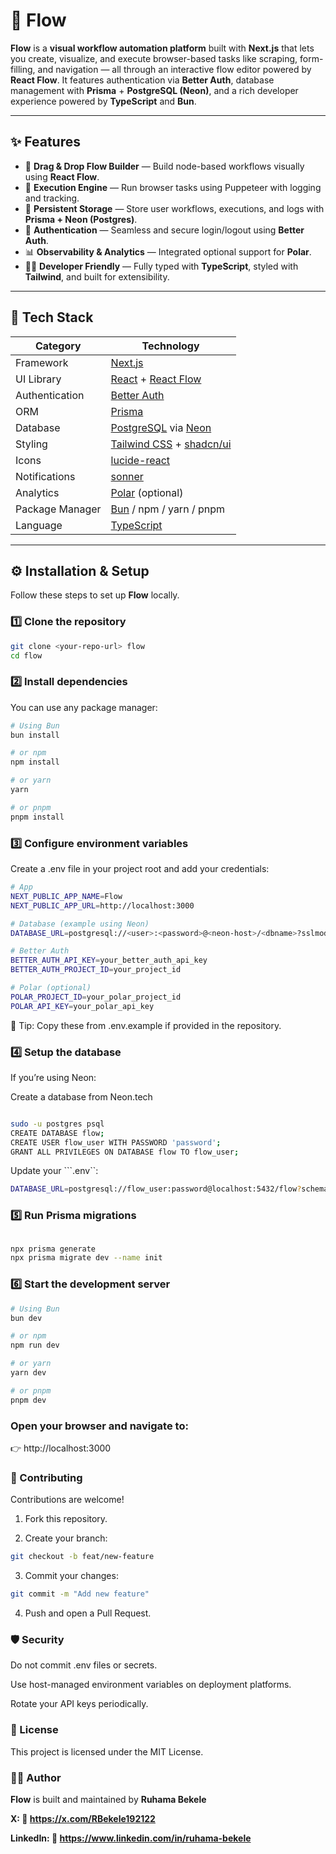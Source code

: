 # 🚀 Flow

**Flow** is a **visual workflow automation platform** built with **Next.js** that lets you create, visualize, and execute browser-based tasks like scraping, form-filling, and navigation — all through an interactive flow editor powered by **React Flow**.
It features authentication via **Better Auth**, database management with **Prisma** + **PostgreSQL (Neon)**, and a rich developer experience powered by **TypeScript** and **Bun**.

---

## ✨ Features

- 🧩 **Drag & Drop Flow Builder** — Build node-based workflows visually using **React Flow**.  
- 🧠 **Execution Engine** — Run browser tasks using Puppeteer with logging and tracking.  
- 💾 **Persistent Storage** — Store user workflows, executions, and logs with **Prisma + Neon (Postgres)**.  
- 🔐 **Authentication** — Seamless and secure login/logout using **Better Auth**.  
- 📊 **Observability & Analytics** — Integrated optional support for **Polar**.  
- 🧑‍💻 **Developer Friendly** — Fully typed with **TypeScript**, styled with **Tailwind**, and built for extensibility.  

---

## 🧱 Tech Stack

| Category | Technology |
|-----------|-------------|
| Framework | [Next.js](https://nextjs.org) |
| UI Library | [React](https://react.dev) + [React Flow](https://reactflow.dev) |
| Authentication | [Better Auth](https://better-auth.com) |
| ORM | [Prisma](https://www.prisma.io) |
| Database | [PostgreSQL](https://www.postgresql.org) via [Neon](https://neon.tech) |
| Styling | [Tailwind CSS](https://tailwindcss.com) + [shadcn/ui](https://ui.shadcn.com) |
| Icons | [lucide-react](https://lucide.dev) |
| Notifications | [sonner](https://ui.shadcn.com/docs/components/sonner) |
| Analytics | [Polar](https://polar.sh) (optional) |
| Package Manager | [Bun](https://bun.sh) / npm / yarn / pnpm |
| Language | [TypeScript](https://www.typescriptlang.org) |

---

## ⚙️ Installation & Setup

Follow these steps to set up **Flow** locally.

### 1️⃣ Clone the repository

```bash
git clone <your-repo-url> flow
cd flow

```
### 2️⃣ Install dependencies

You can use any package manager:

```bash
# Using Bun
bun install

# or npm
npm install

# or yarn
yarn

# or pnpm
pnpm install

```

### 3️⃣ Configure environment variables

Create a .env file in your project root and add your credentials:

```bash
# App
NEXT_PUBLIC_APP_NAME=Flow
NEXT_PUBLIC_APP_URL=http://localhost:3000

# Database (example using Neon)
DATABASE_URL=postgresql://<user>:<password>@<neon-host>/<dbname>?sslmode=require

# Better Auth
BETTER_AUTH_API_KEY=your_better_auth_api_key
BETTER_AUTH_PROJECT_ID=your_project_id

# Polar (optional)
POLAR_PROJECT_ID=your_polar_project_id
POLAR_API_KEY=your_polar_api_key

```
📝 Tip: Copy these from .env.example if provided in the repository.

### 4️⃣ Setup the database

If you’re using Neon:

Create a database from Neon.tech

```bash

sudo -u postgres psql
CREATE DATABASE flow;
CREATE USER flow_user WITH PASSWORD 'password';
GRANT ALL PRIVILEGES ON DATABASE flow TO flow_user;

```

Update your ```.env``:

```bash
DATABASE_URL=postgresql://flow_user:password@localhost:5432/flow?schema=public
```

### 5️⃣ Run Prisma migrations

```bash

npx prisma generate
npx prisma migrate dev --name init

```
### 6️⃣ Start the development server

```bash
# Using Bun
bun dev

# or npm
npm run dev

# or yarn
yarn dev

# or pnpm
pnpm dev
```

### Open your browser and navigate to:
👉 http://localhost:3000

### 🤝 Contributing

Contributions are welcome!

1. Fork this repository.

2. Create your branch:
```bash
git checkout -b feat/new-feature
```
3. Commit your changes:
```bash
git commit -m "Add new feature"
```
4. Push and open a Pull Request.

### 🛡️ Security

Do not commit .env files or secrets.

Use host-managed environment variables on deployment platforms.

Rotate your API keys periodically.

### 🧾 License

This project is licensed under the MIT License.

### 👩‍💻 Author

**Flow** is built and maintained by **Ruhama Bekele**

**X: 🔗 https://x.com/RBekele192122**

**LinkedIn: 🔗 https://www.linkedin.com/in/ruhama-bekele**